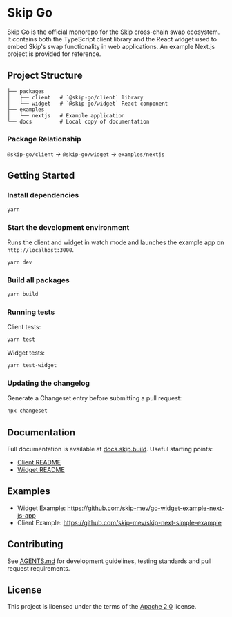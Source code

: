 # Skip Go

Skip Go is the official monorepo for the Skip cross-chain swap ecosystem. It contains
both the TypeScript client library and the React widget used to embed Skip's
swap functionality in web applications. An example Next.js project is provided
for reference.

## Project Structure

```text
├── packages
│   ├── client   # `@skip-go/client` library
│   └── widget   # `@skip-go/widget` React component
├── examples
│   └── nextjs   # Example application
└── docs         # Local copy of documentation
```

### Package Relationship

`@skip-go/client` → `@skip-go/widget` → `examples/nextjs`

## Getting Started

### Install dependencies

```bash
yarn
```

### Start the development environment

Runs the client and widget in watch mode and launches the example app on
`http://localhost:3000`.

```bash
yarn dev
```

### Build all packages

```bash
yarn build
```

### Running tests

Client tests:

```bash
yarn test
```

Widget tests:

```bash
yarn test-widget
```

### Updating the changelog

Generate a Changeset entry before submitting a pull request:

```bash
npx changeset
```

## Documentation

Full documentation is available at [docs.skip.build](https://docs.skip.build).
Useful starting points:

- [Client README](./packages/client/README.md)
- [Widget README](./packages/widget/README.md)

## Examples

- Widget Example: <https://github.com/skip-mev/go-widget-example-next-js-app>
- Client Example: <https://github.com/skip-mev/skip-next-simple-example>

## Contributing

See [AGENTS.md](./AGENTS.md) for development guidelines, testing standards and
pull request requirements.

## License

This project is licensed under the terms of the [Apache 2.0](./LICENSE.txt)
license.
